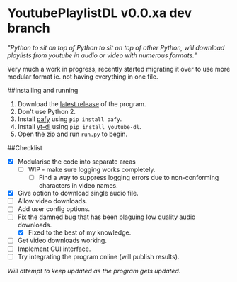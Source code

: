 # YoutubePlaylistDL v0.0.xa dev branch
*"Python to sit on top of Python to sit on top of other Python, will download playlists from youtube in audio or video with numerous formats."*

Very much a work in progress, recently started migrating it over to use more modular format ie. not having everything in one file.

##Installing and running
1. Download the [latest release](https://github.com/Pytato/YoutubePlaylistDL/releases) of the program.
2. Don't use Python 2.
3. Install [pafy](http://np1.github.io/pafy/) using `pip install pafy`.
4. Install [yt-dl](https://github.com/rg3/youtube-dl/) using `pip install youtube-dl`.
5. Open the zip and run `run.py` to begin.

##Checklist
- [x] Modularise the code into separate areas
    - [ ] WIP - make sure logging works completely.
        - [ ] Find a way to suppress logging errors due to non-conforming characters in video names.
- [x] Give option to download single audio file.
- [ ] Allow video downloads.
- [ ] Add user config options.
- [ ] Fix the damned bug that has been plaguing low quality audio downloads.
    - [x] Fixed to the best of my knowledge.
- [ ] Get video downloads working.
- [ ] Implement GUI interface. 
- [ ] Try integrating the program online (will publish results).

*Will attempt to keep updated as the program gets updated.*
